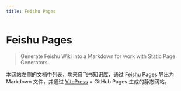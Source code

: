 ```yaml
---
title: Feishu Pages
---
```


# Feishu Pages

> Generate Feishu Wiki into a Markdown for work with Static Page Generators.

本网站左侧的文档中列表，均来自飞书知识库，通过 [Feishu Pages](https://github.com/longbridgeapp/feishu-pages) 导出为 Markdown 文件，并通过 [VitePress](https://vitepress.dev) + GitHub Pages 生成的静态网站。
